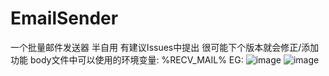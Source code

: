 # EmailSender
一个批量邮件发送器 半自用 有建议Issues中提出 很可能下个版本就会修正/添加功能
body文件中可以使用的环境变量:
  %RECV_MAIL%
EG:
![image](https://user-images.githubusercontent.com/31125137/208306366-3387088c-49b7-4822-87cd-5f8685f60aab.png)
![image](https://user-images.githubusercontent.com/31125137/208306377-2f8b6b92-d74b-4d2d-a371-281ea7d64d7d.png)
